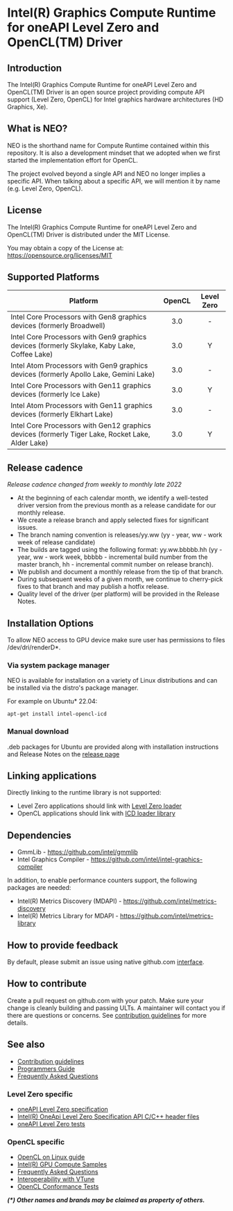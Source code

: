 <!---

Copyright (C) 2018-2023 Intel Corporation

SPDX-License-Identifier: MIT

-->

# Intel(R) Graphics Compute Runtime for oneAPI Level Zero and OpenCL(TM) Driver

## Introduction

The Intel(R) Graphics Compute Runtime for oneAPI Level Zero and OpenCL(TM) Driver
is an open source project providing compute API support (Level Zero, OpenCL)
for Intel graphics hardware architectures (HD Graphics, Xe).

## What is NEO?

NEO is the shorthand name for Compute Runtime contained within this repository.
It is also a development mindset that we adopted when we first started the
implementation effort for OpenCL.

The project evolved beyond a single API and NEO no longer implies a specific API.
When talking about a specific API, we will mention it by name (e.g. Level Zero, OpenCL).

## License

The Intel(R) Graphics Compute Runtime for oneAPI Level Zero and OpenCL(TM) Driver
is distributed under the MIT License.

You may obtain a copy of the License at: https://opensource.org/licenses/MIT

## Supported Platforms

|Platform|OpenCL|Level Zero|
|--------|:----:|:--------:|
|Intel Core Processors with Gen8 graphics devices (formerly Broadwell)| 3.0 | - |
|Intel Core Processors with Gen9 graphics devices (formerly Skylake, Kaby Lake, Coffee Lake)| 3.0 | Y |
|Intel Atom Processors with Gen9 graphics devices (formerly Apollo Lake, Gemini Lake)| 3.0 | - |
|Intel Core Processors with Gen11 graphics devices (formerly Ice Lake)| 3.0 | Y |
|Intel Atom Processors with Gen11 graphics devices (formerly Elkhart Lake)| 3.0 | - |
|Intel Core Processors with Gen12 graphics devices (formerly Tiger Lake, Rocket Lake, Alder Lake)| 3.0 | Y |

## Release cadence

_Release cadence changed from weekly to monthly late 2022_

* At the beginning of each calendar month, we identify a well-tested driver version from the previous month as a release candidate for our monthly release.
* We create a release branch and apply selected fixes for significant issues. 
* The branch naming convention is releases/yy.ww (yy - year, ww - work week of release candidate)
* The builds are tagged using the following format: yy.ww.bbbbb.hh (yy - year, ww - work week, bbbbb - incremental build number from the master branch, hh - incremental commit number on release branch).
* We publish and document a monthly release from the tip of that branch. 
* During subsequent weeks of a given month, we continue to cherry-pick fixes to that branch and may publish a hotfix release. 
* Quality level of the driver (per platform) will be provided in the Release Notes.

## Installation Options

To allow NEO access to GPU device make sure user has permissions to files /dev/dri/renderD*.

### Via system package manager

NEO is available for installation on a variety of Linux distributions
and can be installed via the distro's package manager.

For example on Ubuntu* 22.04:

```
apt-get install intel-opencl-icd
```

### Manual download

.deb packages for Ubuntu are provided along with installation instructions and
Release Notes on the [release page](https://github.com/intel/compute-runtime/releases)

## Linking applications

Directly linking to the runtime library is not supported:
* Level Zero applications should link with [Level Zero loader](https://github.com/oneapi-src/level-zero)
* OpenCL applications should link with [ICD loader library](https://github.com/KhronosGroup/OpenCL-ICD-Loader)

## Dependencies

* GmmLib - https://github.com/intel/gmmlib
* Intel Graphics Compiler - https://github.com/intel/intel-graphics-compiler

In addition, to enable performance counters support, the following packages are needed:
* Intel(R) Metrics Discovery (MDAPI) - https://github.com/intel/metrics-discovery
* Intel(R) Metrics Library for MDAPI - https://github.com/intel/metrics-library

## How to provide feedback

By default, please submit an issue using native github.com [interface](https://github.com/intel/compute-runtime/issues).

## How to contribute

Create a pull request on github.com with your patch. Make sure your change is cleanly building
and passing ULTs. A maintainer will contact you if there are questions or concerns.
See
[contribution guidelines](https://github.com/intel/compute-runtime/blob/master/CONTRIBUTING.md)
for more details.

## See also

* [Contribution guidelines](https://github.com/intel/compute-runtime/blob/master/CONTRIBUTING.md)
* [Programmers Guide](https://github.com/intel/compute-runtime/blob/master/programmers-guide/PROGRAMMERS_GUIDE.md)
* [Frequently Asked Questions](https://github.com/intel/compute-runtime/blob/master/FAQ.md)

### Level Zero specific
* [oneAPI Level Zero specification](https://spec.oneapi.com/versions/latest/elements/l0/source/index.html)
* [Intel(R) OneApi Level Zero Specification API C/C++ header files](https://github.com/oneapi-src/level-zero/)
* [oneAPI Level Zero tests](https://github.com/oneapi-src/level-zero-tests/)

### OpenCL specific

* [OpenCL on Linux guide](https://github.com/bashbaug/OpenCLPapers/blob/markdown/OpenCLOnLinux.md)
* [Intel(R) GPU Compute Samples](https://github.com/intel/compute-samples)
* [Frequently Asked Questions](https://github.com/intel/compute-runtime/blob/master/opencl/doc/FAQ.md)
* [Interoperability with VTune](https://github.com/intel/compute-runtime/blob/master/opencl/doc/VTUNE.md)
* [OpenCL Conformance Tests](https://github.com/KhronosGroup/OpenCL-CTS/)

___(*) Other names and brands may be claimed as property of others.___
